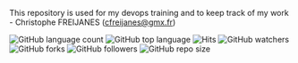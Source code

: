 This repository is used for my devops training and to keep track of my work - Christophe FREIJANES (cfreijanes@gmx.fr)

![GitHub language count](https://img.shields.io/github/languages/count/christophe-freijanes/formation?style=flat-square) ![GitHub top language](https://img.shields.io/github/languages/top/christophe-freijanes/formation?style=flat-square) ![Hits](https://hitcounter.pythonanywhere.com/count/tag.svg?url=https://github.com/christophe-freijanes/formation) ![GitHub watchers](https://img.shields.io/github/watchers/christophe-freijanes/formation?style=flat-square) ![GitHub forks](https://img.shields.io/github/forks/christophe-freijanes/formation?style=flat-square) ![GitHub followers](https://img.shields.io/github/followers/christophe-freijanes?style=flat-square) ![GitHub repo size](https://img.shields.io/github/repo-size/christophe-freijanes/formation?style=flat-square)

